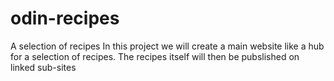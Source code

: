 # odin-recipes
A selection of recipes
In this project we will create a main website like a hub for a selection of recipes.
The recipes itself will then be pubslished on linked sub-sites

